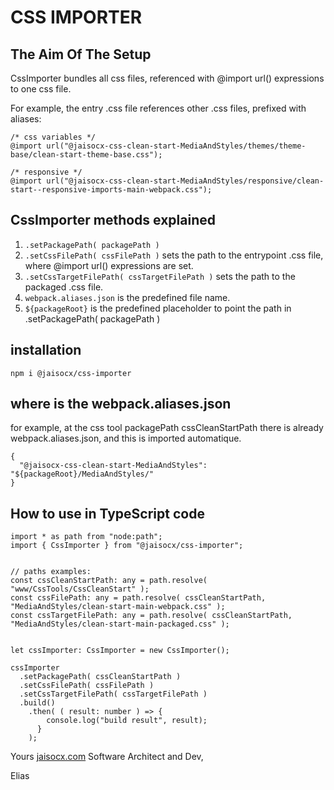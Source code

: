 # CSS IMPORTER


## The Aim Of The Setup

CssImporter bundles all css files, referenced with @import url() expressions to one css file.

For example, the entry .css file references other .css files, prefixed with aliases:
```
/* css variables */
@import url("@jaisocx-css-clean-start-MediaAndStyles/themes/theme-base/clean-start-theme-base.css");

/* responsive */
@import url("@jaisocx-css-clean-start-MediaAndStyles/responsive/clean-start--responsive-imports-main-webpack.css");

```



## CssImporter methods explained

1. `.setPackagePath( packagePath )`
1. `.setCssFilePath( cssFilePath )` sets the path to the entrypoint .css file, where @import url() expressions are set.
2. `.setCssTargetFilePath( cssTargetFilePath )` sets the path to the packaged .css file.
3. `webpack.aliases.json` is the predefined file name.
4. `${packageRoot}` is the predefined placeholder to point the path in .setPackagePath( packagePath )



## installation
```
npm i @jaisocx/css-importer
```


## where is the webpack.aliases.json

for example, at the css tool packagePath cssCleanStartPath there is already webpack.aliases.json, and this is imported automatique.
```
{
  "@jaisocx-css-clean-start-MediaAndStyles": "${packageRoot}/MediaAndStyles/"
}
```



## How to use in TypeScript code

```
import * as path from "node:path";
import { CssImporter } from "@jaisocx/css-importer";


// paths examples:
const cssCleanStartPath: any = path.resolve( "www/CssTools/CssCleanStart" );
const cssFilePath: any = path.resolve( cssCleanStartPath, "MediaAndStyles/clean-start-main-webpack.css" );
const cssTargetFilePath: any = path.resolve( cssCleanStartPath, "MediaAndStyles/clean-start-main-packaged.css" );


let cssImporter: CssImporter = new CssImporter();

cssImporter
  .setPackagePath( cssCleanStartPath )
  .setCssFilePath( cssFilePath )
  .setCssTargetFilePath( cssTargetFilePath )
  .build()
    .then( ( result: number ) => {
        console.log("build result", result);
      } 
    );

```



Yours [jaisocx.com](https://jaisocx.com/) Software Architect and Dev,

Elias


